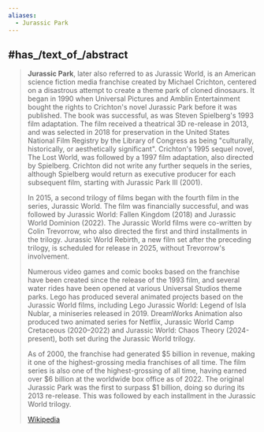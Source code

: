 ```yaml
---
aliases:
  - Jurassic Park
---
```



## #has_/text_of_/abstract 

> **Jurassic Park**, later also referred to as Jurassic World, is an American science fiction media franchise 
> created by Michael Crichton, centered on a disastrous attempt to create a theme park of cloned dinosaurs. 
> It began in 1990 when Universal Pictures and Amblin Entertainment bought the rights to Crichton's novel Jurassic Park before it was published. The book was successful, as was Steven Spielberg's 1993 film adaptation. The film received a theatrical 3D re-release in 2013, and was selected in 2018 for preservation in the United States National Film Registry by the Library of Congress as being "culturally, historically, or aesthetically significant". Crichton's 1995 sequel novel, The Lost World, was followed by a 1997 film adaptation, also directed by Spielberg. Crichton did not write any further sequels in the series, although Spielberg would return as executive producer for each subsequent film, starting with Jurassic Park III (2001).
>
> In 2015, a second trilogy of films began with the fourth film in the series, Jurassic World. The film was financially successful, and was followed by Jurassic World: Fallen Kingdom (2018) and Jurassic World Dominion (2022). The Jurassic World films were co-written by Colin Trevorrow, who also directed the first and third installments in the trilogy. Jurassic World Rebirth, a new film set after the preceding trilogy, is scheduled for release in 2025, without Trevorrow's involvement.
>
> Numerous video games and comic books based on the franchise have been created since the release of the 1993 film, and several water rides have been opened at various Universal Studios theme parks. Lego has produced several animated projects based on the Jurassic World films, including Lego Jurassic World: Legend of Isla Nublar, a miniseries released in 2019. DreamWorks Animation also produced two animated series for Netflix, Jurassic World Camp Cretaceous (2020–2022) and Jurassic World: Chaos Theory (2024-present), both set during the Jurassic World trilogy.
>
> As of 2000, the franchise had generated $5 billion in revenue, making it one of the highest-grossing media franchises of all time. The film series is also one of the highest-grossing of all time, having earned over $6 billion at the worldwide box office as of 2022. The original Jurassic Park was the first to surpass $1 billion, doing so during its 2013 re-release. This was followed by each installment in the Jurassic World trilogy.
>
> [Wikipedia](https://en.wikipedia.org/wiki/Jurassic%20Park) 


